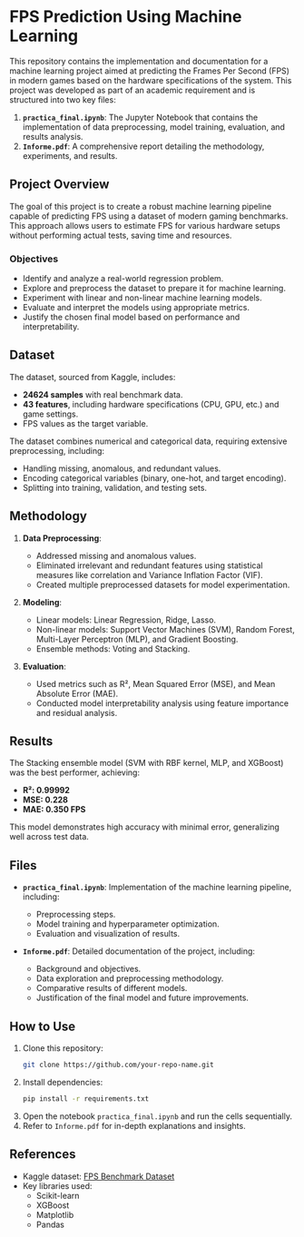 # FPS Prediction Using Machine Learning

This repository contains the implementation and documentation for a machine learning project aimed at predicting the Frames Per Second (FPS) in modern games based on the hardware specifications of the system. This project was developed as part of an academic requirement and is structured into two key files:

1. **`practica_final.ipynb`**: The Jupyter Notebook that contains the implementation of data preprocessing, model training, evaluation, and results analysis.
2. **`Informe.pdf`**: A comprehensive report detailing the methodology, experiments, and results.

## Project Overview

The goal of this project is to create a robust machine learning pipeline capable of predicting FPS using a dataset of modern gaming benchmarks. This approach allows users to estimate FPS for various hardware setups without performing actual tests, saving time and resources.

### Objectives

- Identify and analyze a real-world regression problem.
- Explore and preprocess the dataset to prepare it for machine learning.
- Experiment with linear and non-linear machine learning models.
- Evaluate and interpret the models using appropriate metrics.
- Justify the chosen final model based on performance and interpretability.

## Dataset

The dataset, sourced from Kaggle, includes:
- **24624 samples** with real benchmark data.
- **43 features**, including hardware specifications (CPU, GPU, etc.) and game settings.
- FPS values as the target variable.

The dataset combines numerical and categorical data, requiring extensive preprocessing, including:
- Handling missing, anomalous, and redundant values.
- Encoding categorical variables (binary, one-hot, and target encoding).
- Splitting into training, validation, and testing sets.

## Methodology

1. **Data Preprocessing**:
   - Addressed missing and anomalous values.
   - Eliminated irrelevant and redundant features using statistical measures like correlation and Variance Inflation Factor (VIF).
   - Created multiple preprocessed datasets for model experimentation.

2. **Modeling**:
   - Linear models: Linear Regression, Ridge, Lasso.
   - Non-linear models: Support Vector Machines (SVM), Random Forest, Multi-Layer Perceptron (MLP), and Gradient Boosting.
   - Ensemble methods: Voting and Stacking.

3. **Evaluation**:
   - Used metrics such as R², Mean Squared Error (MSE), and Mean Absolute Error (MAE).
   - Conducted model interpretability analysis using feature importance and residual analysis.

## Results

The Stacking ensemble model (SVM with RBF kernel, MLP, and XGBoost) was the best performer, achieving:
- **R²: 0.99992**
- **MSE: 0.228**
- **MAE: 0.350 FPS**

This model demonstrates high accuracy with minimal error, generalizing well across test data.

## Files

- **`practica_final.ipynb`**: Implementation of the machine learning pipeline, including:
  - Preprocessing steps.
  - Model training and hyperparameter optimization.
  - Evaluation and visualization of results.

- **`Informe.pdf`**: Detailed documentation of the project, including:
  - Background and objectives.
  - Data exploration and preprocessing methodology.
  - Comparative results of different models.
  - Justification of the final model and future improvements.

## How to Use

1. Clone this repository:
   ```bash
   git clone https://github.com/your-repo-name.git
   ```
2. Install dependencies:
   ```bash
   pip install -r requirements.txt
   ```
3. Open the notebook `practica_final.ipynb` and run the cells sequentially.
4. Refer to `Informe.pdf` for in-depth explanations and insights.

## References

- Kaggle dataset: [FPS Benchmark Dataset](https://www.kaggle.com/datasets/ulrikthygepedersen/fps-benchmark)
- Key libraries used:
  - Scikit-learn
  - XGBoost
  - Matplotlib
  - Pandas
